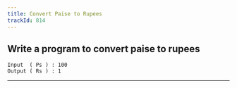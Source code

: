 ```yaml
---
title: Convert Paise to Rupees
trackId: 814
---
```


## Write a program to convert paise to rupees

```
Input  ( Ps ) : 100
Output ( Rs ) : 1
```

---
